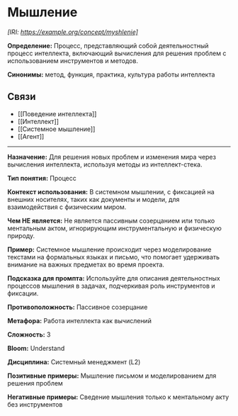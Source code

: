 # Мышление

_[IRI: https://example.org/concept/myshlenie]_

**Определение:** Процесс, представляющий собой деятельностный процесс интеллекта, включающий вычисления для решения проблем с использованием инструментов и методов.

**Синонимы:** метод, функция, практика, культура работы интеллекта

## Связи

- [[Поведение интеллекта]]
- [[Интеллект]]
- [[Системное мышление]]
- [[Агент]]

---

**Назначение:** Для решения новых проблем и изменения мира через вычисления интеллекта, используя методы из интеллект-стека.

**Тип понятия:** Процесс

**Контекст использования:** В системном мышлении, с фиксацией на внешних носителях, таких как документы и модели, для взаимодействия с физическим миром.

**Чем НЕ является:** Не является пассивным созерцанием или только ментальным актом, игнорирующим инструментальную и физическую природу.

**Пример:** Системное мышление происходит через моделирование текстами на формальных языках и письмо, что помогает удерживать внимание на важных предметах во время проекта.

**Подсказка для промпта:** Используйте для описания деятельностных процессов мышления в задачах, подчеркивая роль инструментов и фиксации.

**Противоположность:** Пассивное созерцание

**Метафора:** Работа интеллекта как вычислений

**Сложность:** 3

**Bloom:** Understand

**Дисциплина:** Системный менеджмент (L2)

**Позитивные примеры:** Мышление письмом и моделированием для решения проблем

**Негативные примеры:** Сведение мышления только к ментальному акту без инструментов 
